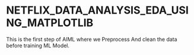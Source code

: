 # NETFLIX_DATA_ANALYSIS_EDA_USING_MATPLOTLIB
This is the first step of AIML where we Preprocess And clean the data before training ML Model.

